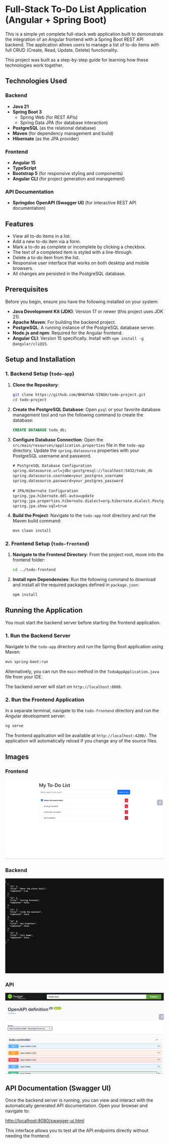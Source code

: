 # Full-Stack To-Do List Application (Angular + Spring Boot)

This is a simple yet complete full-stack web application built to demonstrate the integration of an Angular frontend with a Spring Boot REST API backend. The application allows users to manage a list of to-do items with full CRUD (Create, Read, Update, Delete) functionality.

This project was built as a step-by-step guide for learning how these technologies work together.

## Technologies Used

### Backend
*   **Java 21**
*   **Spring Boot 3**
    *   Spring Web (for REST APIs)
    *   Spring Data JPA (for database interaction)
*   **PostgreSQL** (as the relational database)
*   **Maven** (for dependency management and build)
*   **Hibernate** (as the JPA provider)

### Frontend
*   **Angular 15**
*   **TypeScript**
*   **Bootstrap 5** (for responsive styling and components)
*   **Angular CLI** (for project generation and management)

### API Documentation
*   **Springdoc OpenAPI (Swagger UI)** (for interactive REST API documentation)

## Features
*   View all to-do items in a list.
*   Add a new to-do item via a form.
*   Mark a to-do as complete or incomplete by clicking a checkbox.
*   The text of a completed item is styled with a line-through.
*   Delete a to-do item from the list.
*   Responsive user interface that works on both desktop and mobile browsers.
*   All changes are persisted in the PostgreSQL database.

## Prerequisites

Before you begin, ensure you have the following installed on your system:
*   **Java Development Kit (JDK)**: Version 17 or newer (this project uses JDK 21).
*   **Apache Maven**: For building the backend project.
*   **PostgreSQL**: A running instance of the PostgreSQL database server.
*   **Node.js and npm**: Required for the Angular frontend.
*   **Angular CLI**: Version 15 specifically. Install with `npm install -g @angular/cli@15`.

## Setup and Installation

### 1. Backend Setup (`todo-app`)

1.  **Clone the Repository**:
    ```bash
    git clone https://github.com/BHAVYAA-SINGH/todo-project.git
    cd todo-project
    ```

2.  **Create the PostgreSQL Database**:
    Open `psql` or your favorite database management tool and run the following command to create the database:
    ```sql
    CREATE DATABASE todo_db;
    ```

3.  **Configure Database Connection**:
    Open the `src/main/resources/application.properties` file in the `todo-app` directory. Update the `spring.datasource` properties with your PostgreSQL username and password.
    ```properties
    # PostgreSQL Database Configuration
    spring.datasource.url=jdbc:postgresql://localhost:5432/todo_db
    spring.datasource.username=your_postgres_username
    spring.datasource.password=your_postgres_password

    # JPA/Hibernate Configuration
    spring.jpa.hibernate.ddl-auto=update
    spring.jpa.properties.hibernate.dialect=org.hibernate.dialect.PostgreSQLDialect
    spring.jpa.show-sql=true
    ```

4.  **Build the Project**:
    Navigate to the `todo-app` root directory and run the Maven build command:
    ```bash
    mvn clean install
    ```

### 2. Frontend Setup (`todo-frontend`)

1.  **Navigate to the Frontend Directory**:
    From the project root, move into the frontend folder:
    ```bash
    cd ../todo-frontend
    ```

2.  **Install npm Dependencies**:
    Run the following command to download and install all the required packages defined in `package.json`:
    ```bash
    npm install
    ```

## Running the Application

You must start the backend server before starting the frontend application.

### 1. Run the Backend Server

Navigate to the `todo-app` directory and run the Spring Boot application using Maven:
```bash
mvn spring-boot:run
```
Alternatively, you can run the `main` method in the `TodoAppApplication.java` file from your IDE.

The backend server will start on `http://localhost:8080`.

### 2. Run the Frontend Application

In a separate terminal, navigate to the `todo-frontend` directory and run the Angular development server:
```bash
ng serve
```
The frontend application will be available at `http://localhost:4200/`. The application will automatically reload if you change any of the source files.

## Images

### Frontend 
![alt text](<Screenshot 2025-08-19 225103.png>)

### Backend
![alt text](<Screenshot 2025-08-19 225130.png>)

### API
![alt text](<Screenshot 2025-08-19 225200.png>)

## API Documentation (Swagger UI)

Once the backend server is running, you can view and interact with the automatically generated API documentation. Open your browser and navigate to:

[http://localhost:8080/swagger-ui.html](http://localhost:8080/swagger-ui.html)

This interface allows you to test all the API endpoints directly without needing the frontend.
